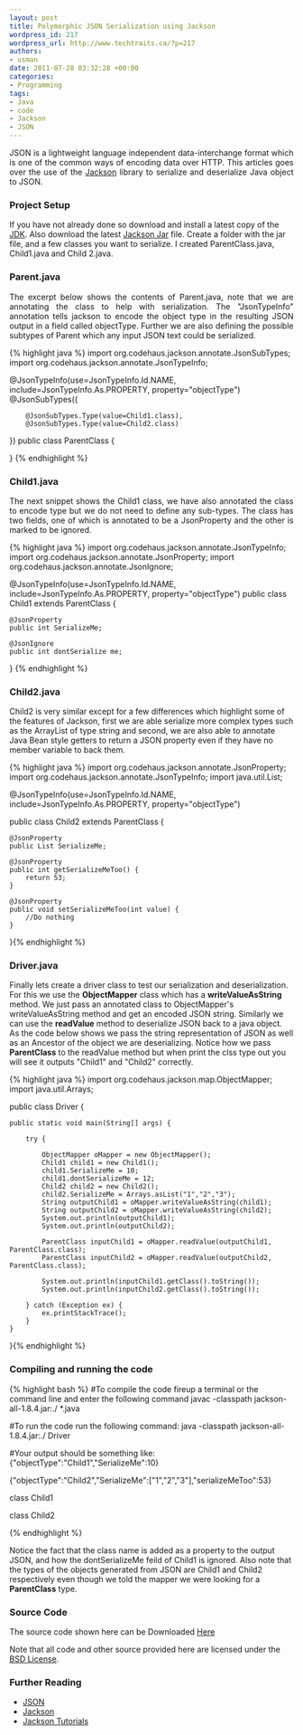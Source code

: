 ```yaml
--- 
layout: post
title: Polymorphic JSON Serialization using Jackson
wordpress_id: 217
wordpress_url: http://www.techtraits.ca/?p=217
authors: 
- usman
date: 2011-07-28 03:32:28 +00:00
categories: 
- Programming
tags:
- Java
- code
- Jackson
- JSON
---
```

<p style="text-align: justify;">JSON is a lightweight language independent data-interchange format which is one of the common ways of encoding data over HTTP. This articles goes over the use of the <a href="http://jackson.codehaus.org/">Jackson</a> library to serialize and deserialize Java object to JSON.</p>

<!--more-->

<h3>Project Setup</h3>

<p style="text-align: justify;">

If you have not already done so download and install a latest copy of the <a href="http://www.oracle.com/technetwork/java/javase/downloads/index.html">JDK</a>. Also download the latest <a href="http://jackson.codehaus.org/1.8.4/jackson-all-1.8.4.jar">Jackson Jar</a> file. Create a folder with the jar file, and a few classes you want to serialize. I created ParentClass.java, Child1.java and Child 2.java.</p>

<h3>Parent.java</h3>

<p style="text-align: justify;">The excerpt below shows the contents of Parent.java, note that we are annotating the class to help with serialization. The "JsonTypeInfo" annotation tells jackson to encode the object type in the resulting JSON output in a field called objectType. Further we are also defining the possible subtypes of Parent which any input JSON text could be serialized.</p>


{% highlight java %}
import org.codehaus.jackson.annotate.JsonSubTypes;
import org.codehaus.jackson.annotate.JsonTypeInfo;

@JsonTypeInfo(use=JsonTypeInfo.Id.NAME, include=JsonTypeInfo.As.PROPERTY, property="objectType")
@JsonSubTypes({

        @JsonSubTypes.Type(value=Child1.class),
        @JsonSubTypes.Type(value=Child2.class)
})
public class ParentClass {

}
{% endhighlight %}
&nbsp;
<h3>Child1.java</h3>

<p style="text-align: justify;">The next snippet shows the Child1 class, we have also annotated the class to encode type but we do not need to define any sub-types. The class has two fields, one of which is annotated to be a JsonProperty and the other is marked to be ignored.</p>


{% highlight java %}
import org.codehaus.jackson.annotate.JsonTypeInfo;
import org.codehaus.jackson.annotate.JsonProperty;
import org.codehaus.jackson.annotate.JsonIgnore;

@JsonTypeInfo(use=JsonTypeInfo.Id.NAME, include=JsonTypeInfo.As.PROPERTY, property="objectType")
public class Child1 extends ParentClass {

	@JsonProperty
	public int SerializeMe;

	@JsonIgnore
	public int dontSerialize me;

}
{% endhighlight %}
&nbsp;
<h3>Child2.java</h3>

<p style="text-align: justify;">

Child2 is very similar except for a few differences which highlight some of the features of Jackson, first we are able serialize more complex types such as the ArrayList of type string and second, we are also able to annotate Java Bean style getters to return a JSON property even if they have no member variable to back them.</p>

{% highlight java %}
import org.codehaus.jackson.annotate.JsonProperty;
import org.codehaus.jackson.annotate.JsonTypeInfo;
import java.util.List;

@JsonTypeInfo(use=JsonTypeInfo.Id.NAME, include=JsonTypeInfo.As.PROPERTY, property="objectType")

public class Child2 extends ParentClass {

	@JsonProperty
	public List SerializeMe;

	@JsonProperty
	public int getSerializeMeToo() {
		return 53;
	}

	@JsonProperty
	public void setSerializeMeToo(int value) {
		//Do nothing
	}
}{% endhighlight %}
&nbsp;
<h3>Driver.java</h3>

<p style="text-align: justify;">

Finally lets create a driver class to test our serialization and deserialization. For this we use the <strong>ObjectMapper</strong> class which has a <strong>writeValueAsString</strong> method. We just pass an annotated class to ObjectMapper's writeValueAsString method and get an encoded JSON string. Similarly we can use the <strong>readValue</strong> method to deserialize JSON back to a java object. As the code below shows we pass the string representation of JSON as well as an Ancestor of the object we are deserializing. Notice how we pass <strong>ParentClass</strong> to the readValue method but when print the clss type out you will see it outputs "Child1" and "Child2" correctly.</p>

{% highlight java %}
import org.codehaus.jackson.map.ObjectMapper;
import java.util.Arrays;

public class Driver {

	public static void main(String[] args) {

		try {

			ObjectMapper oMapper = new ObjectMapper();
			Child1 child1 = new Child1();
			child1.SerializeMe = 10;
			child1.dontSerializeMe = 12;
			Child2 child2 = new Child2();
			child2.SerializeMe = Arrays.asList("1","2","3");
			String outputChild1 = oMapper.writeValueAsString(child1);
			String outputChild2 = oMapper.writeValueAsString(child2);
			System.out.println(outputChild1);
			System.out.println(outputChild2);

			ParentClass inputChild1 = oMapper.readValue(outputChild1, ParentClass.class);
			ParentClass inputChild2 = oMapper.readValue(outputChild2, ParentClass.class);

			System.out.println(inputChild1.getClass().toString());
			System.out.println(inputChild2.getClass().toString());

		} catch (Exception ex) {
			ex.printStackTrace();
		}
	}

}{% endhighlight %}
&nbsp;

<h3>Compiling and running the code</h3>



{% highlight bash %}
#To compile the code fireup a terminal or the command line and enter the following command
javac -classpath jackson-all-1.8.4.jar:./ *.java

#To run the code run the following command:
java -classpath jackson-all-1.8.4.jar:./ Driver

#Your output should be something like:
{"objectType":"Child1","SerializeMe":10}

{"objectType":"Child2","SerializeMe":["1","2","3"],"serializeMeToo":53}

class Child1

class Child2

{% endhighlight %}
&nbsp;

<p style="text-align: justify;">

Notice the fact that the class name is added as a property to the output JSON, and how the dontSerializeMe feild of Child1 is ignored. Also note that the types of the objects generated from JSON are Child1 and Child2 respectively even though we told the mapper we were looking for a <strong>ParentClass</strong> type.</p>

<h3>Source Code</h3>

The source code shown here can be Downloaded [Here](https://github.com/techtraits/jackson-serialization)

Note that all code and other source provided here are licensed under the [BSD License](/assets/Licensing.txt). 



<h3>Further Reading</h3>

* [JSON](http://www.json.org/)
* [Jackson](http://jackson.codehaus.org/Download)
* [Jackson Tutorials](http://jackson.codehaus.org/Tutorial)


